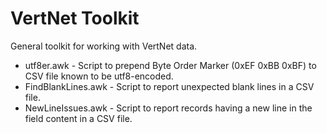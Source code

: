 # VertNet Toolkit


General toolkit for working with VertNet data.

- utf8er.awk - Script to prepend Byte Order Marker (0xEF 0xBB 0xBF) to CSV file known to be utf8-encoded.
- FindBlankLines.awk - Script to report unexpected blank lines in a CSV file.
- NewLineIssues.awk - Script to report records having a new line in the field content in a CSV file.
